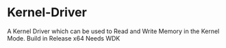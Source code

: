 # Kernel-Driver
A Kernel Driver which can be used to Read and Write Memory in the Kernel Mode.
Build in Release x64
Needs WDK

